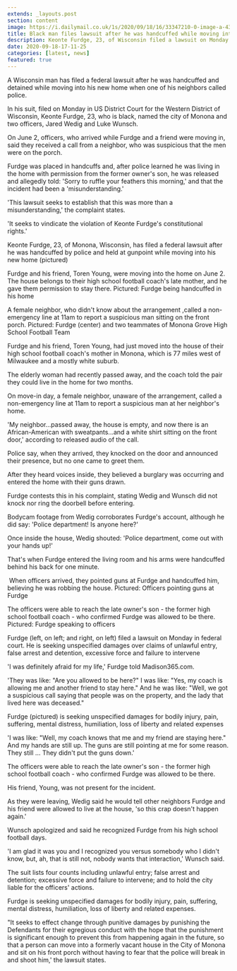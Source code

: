 ```yaml
---
extends: _layouts.post
section: content
image: https://i.dailymail.co.uk/1s/2020/09/18/16/33347210-0-image-a-43_1600443699446.jpg 
title: Black man files lawsuit after he was handcuffed while moving into house when a woman called police  
description: Keonte Furdge, 23, of Wisconsin filed a lawsuit on Monday naming the city of Monona and two officers, Jared Wedig and Luke Wunsch over the June 2 incident while moving into his new home. 
date: 2020-09-18-17-11-25 
categories: [latest, news] 
featured: true 
--- 
```

A Wisconsin man has filed a federal lawsuit after he was handcuffed and detained while moving into his new home when one of his neighbors called police. 

In his suit, filed on Monday in US District Court for the Western District of Wisconsin, Keonte Furdge, 23, who is black, named the city of Monona and two officers, Jared Wedig and Luke Wunsch.

On June 2, officers, who arrived while Furdge and a friend were moving in, said they received a call from a neighbor, who was suspicious that the men were on the porch.

Furdge was placed in handcuffs and, after police learned he was living in the home with permission from the former owner's son, he was released and allegedly told: 'Sorry to ruffle your feathers this morning,' and that the incident had been a 'misunderstanding.' 

'This lawsuit seeks to establish that this was more than a misunderstanding,' the complaint states. 

'It seeks to vindicate the violation of Keonte Furdge's constitutional rights.'       

Keonte Furdge, 23, of Monona, Wisconsin, has filed a federal lawsuit after he was handcuffed by police and held at gunpoint while moving into his new home (pictured)

Furdge and his friend, Toren Young, were moving into the home on June 2. The house belongs to their high school football coach's late mother, and he gave them permission to stay there. Pictured: Furdge being handcuffed in his home

A female neighbor, who didn't know about the arrangement ,called a non-emergency line at 11am to report a suspicious man sitting on the front porch. Pictured: Furdge (center) and two teammates of Monona Grove High School Football Team

Furdge and his friend, Toren Young, had just moved into the house of their high school football coach's mother in Monona, which is 77 miles west of Milwaukee and a mostly white suburb.

The elderly woman had recently passed away, and the coach told the pair they could live in the home for two months.

On move-in day, a female neighbor, unaware of the arrangement, called a non-emergency line at 11am to report a suspicious man at her neighbor's home.

'My neighbor...passed away, the house is empty, and now there is an African-American with sweatpants...and a white shirt sitting on the front door,' according to released audio of the call. 

Police say, when they arrived, they knocked on the door and announced their presence, but no one came to greet them. 

After they heard voices inside, they believed a burglary was occurring and entered the home with their guns drawn. 

Furdge contests this in his complaint, stating Wedig and Wunsch did not knock nor ring the doorbell before entering.

Bodycam footage from Wedig corroborates Furdge's account, although he did say: 'Police department! Is anyone here?'

Once inside the house, Wedig shouted: 'Police department, come out with your hands up!' 

That's when Furdge entered the living room and his arms were handcuffed behind his back for one minute.

 When officers arrived, they pointed guns at Furdge and handcuffed him, believing he was robbing the house. Pictured: Officers pointing guns at Furdge

The officers were able to reach the late owner's son - the former high school football coach - who confirmed Furdge was allowed to be there. Pictured: Furdge speaking to officers

Furdge (left, on left; and right, on left) filed a lawsuit on Monday in federal court. He is seeking unspecified damages over claims of unlawful entry, false arrest and detention, excessive force and failure to intervene

'I was definitely afraid for my life,' Furdge told Madison365.com.

'They was like: "Are you allowed to be here?" I was like: "Yes, my coach is allowing me and another friend to stay here." And he was like: "Well, we got a suspicious call saying that people was on the property, and the lady that lived here was deceased."

Furdge (pictured) is seeking unspecified damages for bodily injury, pain, suffering, mental distress, humiliation, loss of liberty and related expenses

'I was like: "Well, my coach knows that me and my friend are staying here." And my hands are still up. The guns are still pointing at me for some reason. They still … They didn't put the guns down.' 

The officers were able to reach the late owner's son - the former high school football coach - who confirmed Furdge was allowed to be there.

His friend, Young, was not present for the incident.   

As they were leaving, Wedig said he would tell other neighbors Furdge and his friend were allowed to live at the house, 'so this crap doesn't happen again.'

Wunsch apologized and said he recognized Furdge from his high school football days.  

'I am glad it was you and I recognized you versus somebody who I didn't know, but, ah, that is still not, nobody wants that interaction,' Wunsch said.  

The suit lists four counts including unlawful entry; false arrest and detention; excessive force and failure to intervene; and to hold the city liable for the officers' actions. 

Furdge is seeking unspecified damages for bodily injury, pain, suffering, mental distress, humiliation, loss of liberty and related expenses.

"It seeks to effect change through punitive damages by punishing the Defendants for their egregious conduct with the hope that the punishment is significant enough to prevent this from happening again in the future, so that a person can move into a formerly vacant house in the City of Monona and sit on his front porch without having to fear that the police will break in and shoot him,' the lawsuit states.   

